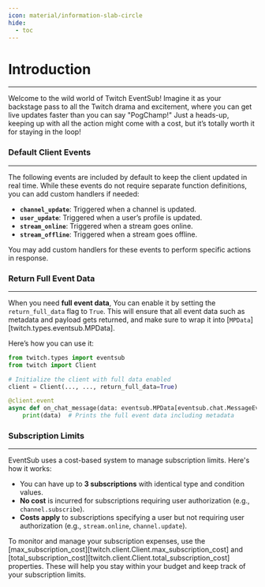 ```yaml
---
icon: material/information-slab-circle
hide:
  - toc
---
```


# Introduction
___

Welcome to the wild world of Twitch EventSub! Imagine it as your backstage pass to all the Twitch drama and excitement,
where you can get live updates faster than you can say "PogChamp!" Just a heads-up,
keeping up with all the action might come with a cost, but it’s totally worth it for staying in the loop!

### Default Client Events
___

The following events are included by default to keep the client updated in real time. While these events 
do not require separate function definitions, you can add custom handlers if needed:

- **`channel_update`**: Triggered when a channel is updated.
- **`user_update`**: Triggered when a user’s profile is updated.
- **`stream_online`**: Triggered when a stream goes online.
- **`stream_offline`**: Triggered when a stream goes offline.

You may add custom handlers for these events to perform specific actions in response.

### Return Full Event Data 
___

When you need **full event data**, You can enable it by setting the `return_full_data` flag to `True`.
This will ensure that all event data such as metadata and payload gets returned,
and make sure to wrap it into [`MPData`][twitch.types.eventsub.MPData].

Here’s how you can use it:

```python
from twitch.types import eventsub
from twitch import Client

# Initialize the client with full data enabled
client = Client(..., ..., return_full_data=True)

@client.event
async def on_chat_message(data: eventsub.MPData[eventsub.chat.MessageEvent]):
    print(data)  # Prints the full event data including metadata
```

### Subscription Limits
___

EventSub uses a cost-based system to manage subscription limits. Here's how it works:

- You can have up to **3 subscriptions** with identical type and condition values.
- **No cost** is incurred for subscriptions requiring user authorization (e.g., `channel.subscribe`).
- **Costs apply** to subscriptions specifying a user but not requiring user authorization 
(e.g., `stream.online`, `channel.update`).


To monitor and manage your subscription expenses, use the 
[max_subscription_cost][twitch.client.Client.max_subscription_cost] and
[total_subscription_cost][twitch.client.Client.total_subscription_cost]
properties. These will help you stay within your budget and keep track of your subscription limits.
